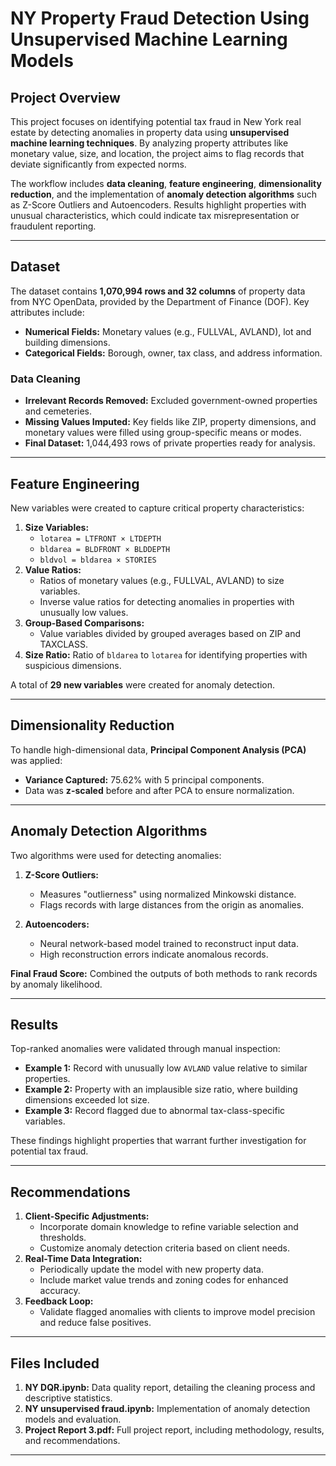 # NY Property Fraud Detection Using Unsupervised Machine Learning Models

## Project Overview
This project focuses on identifying potential tax fraud in New York real estate by detecting anomalies in property data using **unsupervised machine learning techniques**. By analyzing property attributes like monetary value, size, and location, the project aims to flag records that deviate significantly from expected norms. 

The workflow includes **data cleaning**, **feature engineering**, **dimensionality reduction**, and the implementation of **anomaly detection algorithms** such as Z-Score Outliers and Autoencoders. Results highlight properties with unusual characteristics, which could indicate tax misrepresentation or fraudulent reporting.

---

## Dataset
The dataset contains **1,070,994 rows and 32 columns** of property data from NYC OpenData, provided by the Department of Finance (DOF). Key attributes include:
- **Numerical Fields:** Monetary values (e.g., FULLVAL, AVLAND), lot and building dimensions.
- **Categorical Fields:** Borough, owner, tax class, and address information.

### Data Cleaning
- **Irrelevant Records Removed:** Excluded government-owned properties and cemeteries.
- **Missing Values Imputed:** Key fields like ZIP, property dimensions, and monetary values were filled using group-specific means or modes.
- **Final Dataset:** 1,044,493 rows of private properties ready for analysis.

---

## Feature Engineering
New variables were created to capture critical property characteristics:
1. **Size Variables:**
   - `lotarea = LTFRONT × LTDEPTH`
   - `bldarea = BLDFRONT × BLDDEPTH`
   - `bldvol = bldarea × STORIES`
2. **Value Ratios:**
   - Ratios of monetary values (e.g., FULLVAL, AVLAND) to size variables.
   - Inverse value ratios for detecting anomalies in properties with unusually low values.
3. **Group-Based Comparisons:**
   - Value variables divided by grouped averages based on ZIP and TAXCLASS.
4. **Size Ratio:** Ratio of `bldarea` to `lotarea` for identifying properties with suspicious dimensions.

A total of **29 new variables** were created for anomaly detection.

---

## Dimensionality Reduction
To handle high-dimensional data, **Principal Component Analysis (PCA)** was applied:
- **Variance Captured:** 75.62% with 5 principal components.
- Data was **z-scaled** before and after PCA to ensure normalization.

---

## Anomaly Detection Algorithms
Two algorithms were used for detecting anomalies:
1. **Z-Score Outliers:**
   - Measures "outlierness" using normalized Minkowski distance.
   - Flags records with large distances from the origin as anomalies.

2. **Autoencoders:**
   - Neural network-based model trained to reconstruct input data.
   - High reconstruction errors indicate anomalous records.

**Final Fraud Score:** Combined the outputs of both methods to rank records by anomaly likelihood.

---

## Results
Top-ranked anomalies were validated through manual inspection:
- **Example 1:** Record with unusually low `AVLAND` value relative to similar properties.
- **Example 2:** Property with an implausible size ratio, where building dimensions exceeded lot size.
- **Example 3:** Record flagged due to abnormal tax-class-specific variables.

These findings highlight properties that warrant further investigation for potential tax fraud.

---

## Recommendations
1. **Client-Specific Adjustments:**
   - Incorporate domain knowledge to refine variable selection and thresholds.
   - Customize anomaly detection criteria based on client needs.
2. **Real-Time Data Integration:**
   - Periodically update the model with new property data.
   - Include market value trends and zoning codes for enhanced accuracy.
3. **Feedback Loop:** 
   - Validate flagged anomalies with clients to improve model precision and reduce false positives.

---

## Files Included
1. **NY DQR.ipynb:** Data quality report, detailing the cleaning process and descriptive statistics.
2. **NY unsupervised fraud.ipynb:** Implementation of anomaly detection models and evaluation.
3. **Project Report 3.pdf:** Full project report, including methodology, results, and recommendations.

---
